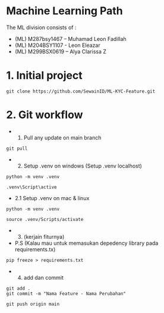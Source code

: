 # Machine Learning Path

The ML division consists of :

- (ML) M287bsy1467 – Muhamad Leon Fadillah
- (ML) M204BSY1107 - Leon Eleazar
- (ML) M299BSX0619 – Alya Clarissa Z

# 1. Initial project
```
git clone https://github.com/SewainID/ML-KYC-Feature.git
```

# 2. Git workflow

- 1. Pull any update on main branch
```
git pull
```

- 2. Setup .venv on windows (Setup .venv localhost)
```
python -m venv .venv

.venv\Script\active
```

- 2.1 Setup .venv on mac & linux
```
python -m venv .venv

source .venv/Scripts/activate
``` 

- 3. (kerjain fiturnya)
- P.S (Kalau mau untuk memasukan depedency library pada requirements.tx)
```
pip freeze > requirements.txt
```

- 4. add dan commit

```
git add .
git commit -m "Nama Feature - Nama Perubahan"

git push origin main
```

